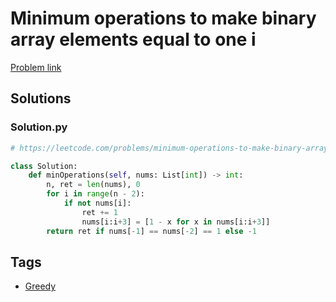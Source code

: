 # Minimum operations to make binary array elements equal to one i

[Problem link](https://leetcode.com/problems/minimum-operations-to-make-binary-array-elements-equal-to-one-i/)

## Solutions


### Solution.py
```py
# https://leetcode.com/problems/minimum-operations-to-make-binary-array-elements-equal-to-one-i/

class Solution:
    def minOperations(self, nums: List[int]) -> int:
        n, ret = len(nums), 0
        for i in range(n - 2):
            if not nums[i]:
                ret += 1
                nums[i:i+3] = [1 - x for x in nums[i:i+3]]
        return ret if nums[-1] == nums[-2] == 1 else -1
```
## Tags

* [Greedy](/Collections/greedy.md#greedy)
